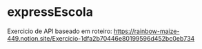 # expressEscola

Exercicio de API baseado em roteiro: 
https://rainbow-maize-449.notion.site/Exercicio-1dfa2b70446e80199596d452bc0eb734
